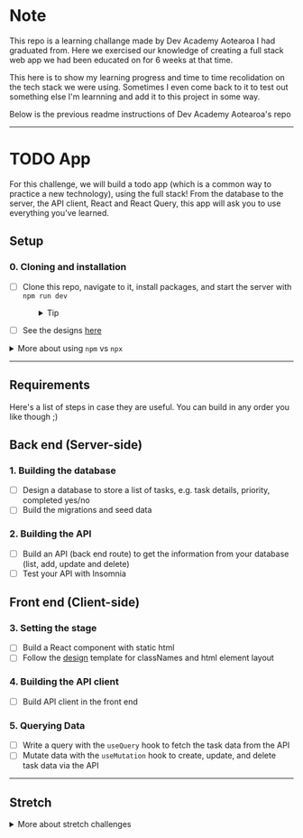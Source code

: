 # Note
This repo is a learning challange made by Dev Academy Aotearoa I had graduated from. Here we exercised our knowledge of creating a full stack web app we had been educated on for 6 weeks at that time.

This here is to show my learning progress and time to time recolidation on the tech stack we were using. Sometimes I even come back to it to test out something else I'm learnning and add it to this project in some way.

Below is the previous readme instructions of Dev Academy Aotearoa's repo

---

# TODO App

For this challenge, we will build a todo app (which is a common way to practice a new technology), using the full stack! From the database to the server, the API client, React and React Query, this app will ask you to use everything you've learned.

## Setup

### 0. Cloning and installation

- [ ] Clone this repo, navigate to it, install packages, and start the server with `npm run dev`
  <details style="padding-left: 2em">
    <summary>Tip</summary>

  You may also want to start a new branch

  ```sh
  cd todo-full-stack
  npm i
  git checkout -b <branchname>
  npm run dev
  ```

  </details>

- [ ] See the designs [here](http://localhost:5173/designs/index.html)

<details>
  <summary>More about using <code>npm</code> vs <code>npx</code></summary>

- When running knex, run `npm run knex <command>`, e.g. `npm run knex migrate:latest` rather than using `npx`
</details>

---

## Requirements

Here's a list of steps in case they are useful. You can build in any order you like though ;)

## Back end (Server-side)

### 1. Building the database

- [ ] Design a database to store a list of tasks, e.g. task details, priority, completed yes/no
- [ ] Build the migrations and seed data

### 2. Building the API

- [ ] Build an API (back end route) to get the information from your database (list, add, update and delete)
- [ ] Test your API with Insomnia

## Front end (Client-side)

### 3. Setting the stage

- [ ] Build a React component with static html
- [ ] Follow the [design](./public/designs/index.html) template for classNames and html element layout

### 4. Building the API client

- [ ] Build API client in the front end

### 5. Querying Data 

- [ ] Write a query with the `useQuery` hook to fetch the task data from the API
- [ ] Mutate data with the `useMutation` hook to create, update, and delete task data via the API 

---

## Stretch

<details>
  <summary>More about stretch challenges</summary>

- Forms can be tough to build accessibly. First ensure all parts of your form can be reached and used with keyboard-only navigation. Then test your form page with the WAVE browser extension, and fix any accessibility issues it detects

</details>

